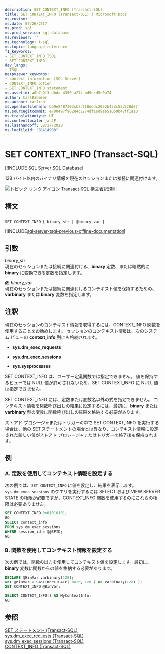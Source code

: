 ```yaml
---
description: SET CONTEXT_INFO (Transact-SQL)
title: SET CONTEXT_INFO (Transact-SQL) | Microsoft Docs
ms.custom: ''
ms.date: 07/26/2017
ms.prod: sql
ms.prod_service: sql-database
ms.reviewer: ''
ms.technology: t-sql
ms.topic: language-reference
f1_keywords:
- SET_CONTEXT_INFO_TSQL
- SET CONTEXT_INFO
dev_langs:
- TSQL
helpviewer_keywords:
- context information [SQL Server]
- CONTEXT_INFO option
- SET CONTEXT_INFO statement
ms.assetid: a0b7b9f3-dbda-4350-a274-bd9ecd5c0a74
author: CarlRabeler
ms.author: carlrab
ms.openlocfilehash: bb9e8487303cb2d718eddc2052b453c55b520d97
ms.sourcegitcommit: e700497f962e4c2274df16d9e651059b42ff1a10
ms.translationtype: HT
ms.contentlocale: ja-JP
ms.lasthandoff: 08/17/2020
ms.locfileid: "88414908"
---
```

# <a name="set-context_info-transact-sql"></a>SET CONTEXT_INFO (Transact-SQL)
[!INCLUDE [SQL Server SQL Database](../../includes/applies-to-version/sql-asdb.md)]

  128 バイト以内のバイナリ情報を現在のセッションまたは接続に関連付けます。  
  
 ![トピック リンク アイコン](../../database-engine/configure-windows/media/topic-link.gif "トピック リンク アイコン") [Transact-SQL 構文表記規則](../../t-sql/language-elements/transact-sql-syntax-conventions-transact-sql.md)  
  
## <a name="syntax"></a>構文  
  
```syntaxsql
  
SET CONTEXT_INFO { binary_str | @binary_var }  
```  
  
[!INCLUDE[sql-server-tsql-previous-offline-documentation](../../includes/sql-server-tsql-previous-offline-documentation.md)]

## <a name="arguments"></a>引数
 *binary_str*  
 現在のセッションまたは接続に関連付ける、**binary** 定数、または暗黙的に **binary** に変換できる定数を指定します。  
  
 **@** *binary_var*  
 現在のセッションまたは接続に関連付けるコンテキスト値を保持するための、**varbinary** または **binary** 変数を指定します。  
  
## <a name="remarks"></a>注釈  
 現在のセッションのコンテキスト情報を取得するには、CONTEXT_INFO 関数を使用することをお勧めします。 セッションのコンテキスト情報は、次のシステム ビューの **context_info** 列にも格納されます。  
  
-   **sys.dm_exec_requests**  
  
-   **sys.dm_exec_sessions**  
  
-   **sys.sysprocesses**  
  
 SET CONTEXT_INFO は、ユーザー定義関数では指定できません。 値を保持するビューでは NULL 値が許可されないため、SET CONTEXT_INFO に NULL 値は指定できません。  
  
 SET CONTEXT_INFO には、定数または変数名以外の式を指定できません。 コンテキスト情報を関数呼び出しの結果に設定するには、最初に、**binary** または **varbinary** 型の変数に関数呼び出しの結果を格納する必要があります。  
  
 ストアド プロシージャまたはトリガーの中で SET CONTEXT_INFO を実行する場合は、他の SET ステートメントの場合とは異なり、コンテキスト情報に設定された新しい値がストアド プロシージャまたはトリガーの終了後も保持されます。  
  
## <a name="examples"></a>例  
  
### <a name="a-setting-context-information-by-using-a-constant"></a>A. 定数を使用してコンテキスト情報を設定する  
 次の例では、`SET CONTEXT_INFO` に値を設定し、結果を表示します。 `sys.dm_exec_sessions` のクエリを実行するには SELECT および VIEW SERVER STATE の権限が必要ですが、CONTEXT_INFO 関数を使用するのにこれらの権限は必要ありません。  
  
```sql
SET CONTEXT_INFO 0x01010101;  
GO  
SELECT context_info   
FROM sys.dm_exec_sessions  
WHERE session_id = @@SPID;  
GO  
```  
  
### <a name="b-setting-context-information-by-using-a-function"></a>B. 関数を使用してコンテキスト情報を設定する  
 次の例では、関数の出力を使用してコンテキスト値を設定します。最初に、**binary** 変数に関数からの値を格納する必要があります。  
  
```sql
DECLARE @BinVar varbinary(128);  
SET @BinVar = CAST(REPLICATE( 0x20, 128 ) AS varbinary(128) );  
SET CONTEXT_INFO @BinVar;  
  
SELECT CONTEXT_INFO() AS MyContextInfo;  
GO  
```  
  
## <a name="see-also"></a>参照  
 [SET ステートメント &#40;Transact-SQL&#41;](../../t-sql/statements/set-statements-transact-sql.md)   
 [sys.dm_exec_requests &#40;Transact-SQL&#41;](../../relational-databases/system-dynamic-management-views/sys-dm-exec-requests-transact-sql.md)   
 [sys.dm_exec_sessions &#40;Transact-SQL&#41;](../../relational-databases/system-dynamic-management-views/sys-dm-exec-sessions-transact-sql.md)   
 [CONTEXT_INFO  &#40;Transact-SQL&#41;](../../t-sql/functions/context-info-transact-sql.md)  
  
  
